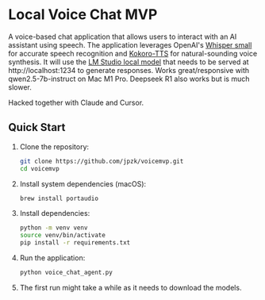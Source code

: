 # Local Voice Chat MVP

A voice-based chat application that allows users to interact with an AI assistant using speech. The application leverages OpenAI's [Whisper small](https://huggingface.co/openai/whisper-small) for accurate speech recognition and [Kokoro-TTS](https://huggingface.co/hexgrad/Kokoro-82M) for natural-sounding voice synthesis. It will use the [LM Studio local model](https://lms.dev/) that needs to be served at http://localhost:1234 to generate responses. Works great/responsive with qwen2.5-7b-instruct on Mac M1 Pro. Deepseek R1 also works but is much slower.

Hacked together with Claude and Cursor. 

## Quick Start

1. Clone the repository:
   ```bash
   git clone https://github.com/jpzk/voicemvp.git
   cd voicemvp
   ```

2. Install system dependencies (macOS):
   ```bash
   brew install portaudio
   ```

3. Install dependencies:
   ```bash
   python -m venv venv
   source venv/bin/activate
   pip install -r requirements.txt
   ```

4. Run the application:
   ```bash
   python voice_chat_agent.py
   ```

5. The first run might take a while as it needs to download the models.
